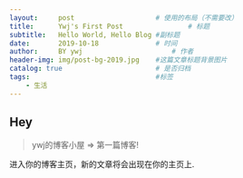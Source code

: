 ```yaml
---
layout:     post   				    # 使用的布局（不需要改）
title:      Ywj's First Post 				# 标题
subtitle:   Hello World, Hello Blog #副标题
date:       2019-10-18 				# 时间
author:     BY ywj						# 作者
header-img: img/post-bg-2019.jpg 	#这篇文章标题背景图片
catalog: true 						# 是否归档
tags:								#标签
    - 生活
---
```


## Hey
>ywj的博客小屋 => 第一篇博客!

进入你的博客主页，新的文章将会出现在你的主页上.
